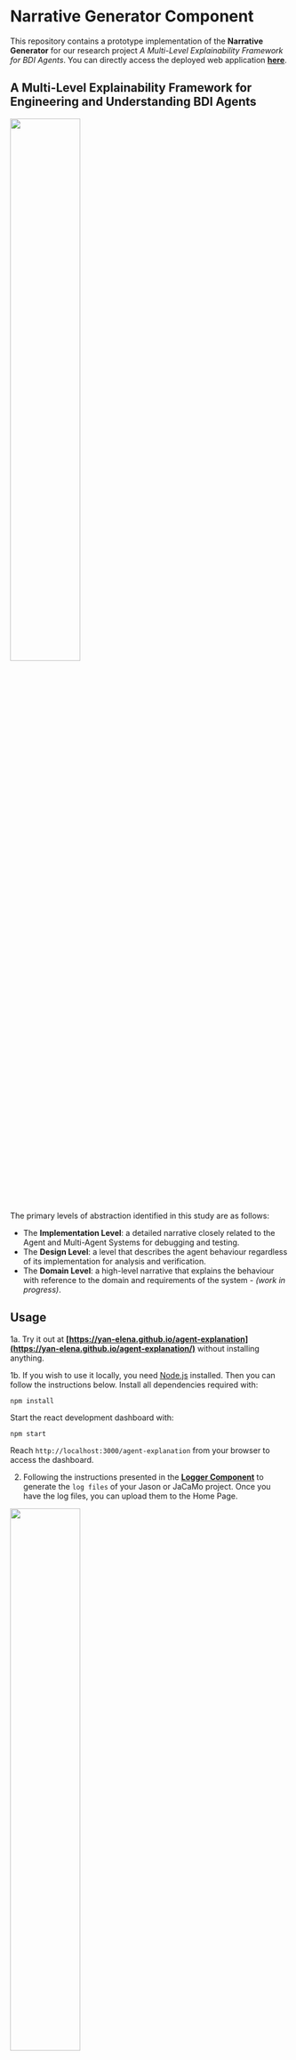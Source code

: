 # Narrative Generator Component

This repository contains a prototype implementation of the **Narrative Generator** for our research project _A Multi-Level Explainability Framework for BDI Agents_. You can directly access the deployed web application **[here](https://yan-elena.github.io/agent-explanation/)**.

## A Multi-Level Explainability Framework for Engineering and Understanding BDI Agents

<img src="https://github.com/user-attachments/files/15937276/agent-multi-level.pdf" width=50%>

The primary levels of abstraction identified in this study are as follows:
- The **Implementation Level**: a detailed narrative closely related to the Agent and Multi-Agent Systems for debugging and testing.
- The **Design Level**: a level that describes the agent behaviour regardless of its implementation for analysis and verification.
- The **Domain Level**: a high-level narrative that explains the behaviour with reference to the domain and requirements of the system - *(work in progress)*.

## Usage

1a. Try it out at **[https://yan-elena.github.io/agent-explanation](https://yan-elena.github.io/agent-explanation/)** without installing anything.

1b. If you wish to use it locally, you need [Node.js](https://nodejs.org/en) installed. Then you can follow the instructions below.
Install all dependencies required with:

```
npm install
```

Start the react development dashboard with:

```
npm start
```
Reach `http://localhost:3000/agent-explanation` from your browser to access the dashboard.

2. Following the instructions presented in the **[Logger Component](https://github.com/yan-elena/agent-logging)** to generate the `log files` of your Jason or JaCaMo project.
Once you have the log files, you can upload them to the Home Page.

<img src="https://github.com/yan-elena/agent-explanation/assets/78790594/2f3ba3c4-bd31-41ea-bd5f-ff588ee9824f" width=50%>

3. At this point, you can select the level to inspect for each agent in the system.

<img src="https://github.com/yan-elena/domestic-robot-example/assets/78790594/954fe114-ba57-4b07-8e9b-8e6977c8f238" width=50%>

## Features

### Narrative at the Implementation Level
A detailed and technical level that follows Jason's operational semantics and reasoning cycle.

<img src="https://github.com/yan-elena/agent-explanation/assets/78790594/11728883-60e6-4dc9-aa81-26cbe472cec2" width=50%>

### Narrative at the Design Level
A higher level that narrates the agent's decisions following its cognitive abstraction according to the Belief-Desire-Intention model.

<img src="https://github.com/yan-elena/agent-explanation/assets/78790594/e9131856-fcb1-4eb7-96d8-3254be392411" width=50%>

### Explanation of a specific event
Some events are associated with an explanation of a previous event that caused it.

<img src="https://github.com/yan-elena/agent-explanation/assets/78790594/eac6a6e1-23a4-4d9d-8c13-c0c0b2eb2126" width=70%>


## Examples
You can also use the log files in the `/examples` folder generated for the `alice-bob` and `domestic-robot`[(repo)](https://github.com/yan-elena/domestic-robot-example) running examples to try our multi-level explainability framework.
